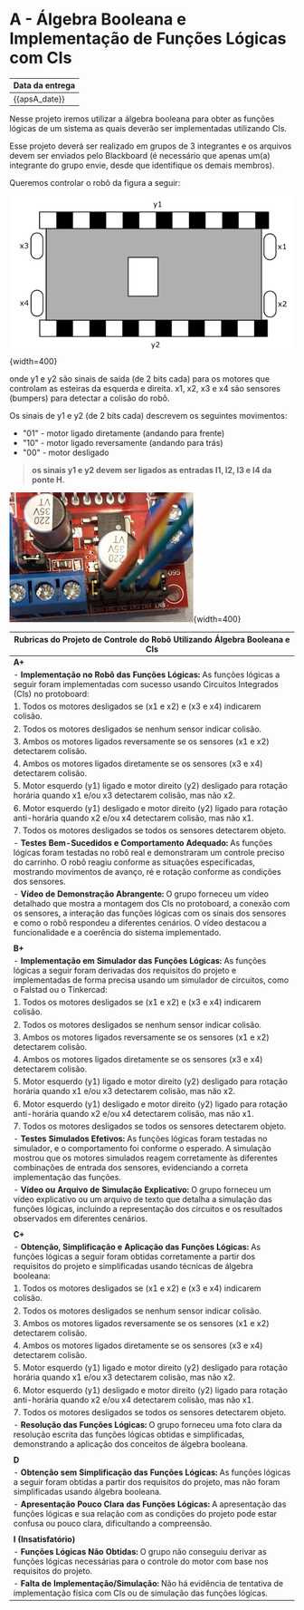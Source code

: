 # A - Álgebra Booleana e Implementação de Funções Lógicas com CIs

| Data da entrega| 
|----------------|
| {{apsA_date}} |

Nesse projeto iremos utilizar a álgebra booleana para obter as funções lógicas de um sistema as quais deverão ser implementadas utilizando CIs.

Esse projeto deverá ser realizado em grupos de 3 integrantes e os arquivos devem ser enviados pelo Blackboard (é necessário que apenas um(a) integrante do grupo envie, desde que identifique os demais membros).

Queremos controlar o robô da figura a seguir:

![](../figs/A-Transistores/carro.png){width=400}


onde y1 e y2 são sinais de saída (de 2 bits cada) para os motores que controlam as esteiras da esquerda e direita. x1, x2, x3 e x4 são sensores (bumpers) para detectar a colisão do robô.

Os sinais de y1 e y2 (de 2 bits cada) descrevem os seguintes movimentos:

- "01" - motor ligado diretamente (andando para frente)
- "10" - motor ligado reversamente (andando para trás) 
- "00" - motor desligado

> **os sinais y1 e y2 devem ser ligados as entradas I1, I2, I3 e I4 da ponte H.**

![](../figs/A-Transistores/motor.png){width=400}

| **Rubricas do Projeto de Controle do Robô Utilizando Álgebra Booleana e CIs**  |
|--------------------------------------------------------------------------------|
| **A+**                                                                         |
| - **Implementação no Robô das Funções Lógicas:** As funções lógicas a seguir foram  implementadas com sucesso usando Circuitos Integrados (CIs) no protoboard:
|   1. Todos os motores desligados se (x1 e x2) e (x3 e x4) indicarem colisão.
|   2. Todos os motores desligados se nenhum sensor indicar colisão.
|   3. Ambos os motores ligados reversamente se os sensores (x1 e x2) detectarem colisão.
|   4. Ambos os motores ligados diretamente se os sensores (x3 e x4) detectarem colisão.
|   5. Motor esquerdo (y1) ligado e motor direito (y2) desligado para rotação horária quando x1 e/ou x3 detectarem colisão, mas não x2.
|   6. Motor esquerdo (y1) desligado e motor direito (y2) ligado para rotação anti-horária quando x2 e/ou x4 detectarem colisão, mas não x1.
|   7. Todos os motores desligados se todos os sensores detectarem objeto.
| - **Testes Bem-Sucedidos e Comportamento Adequado:** As funções lógicas foram testadas no robô real e demonstraram um controle preciso do carrinho. O robô reagiu conforme as situações especificadas, mostrando movimentos de avanço, ré e rotação conforme as condições dos sensores.
| - **Vídeo de Demonstração Abrangente:** O grupo forneceu um vídeo detalhado que mostra a montagem dos CIs no protoboard, a conexão com os sensores, a interação das funções lógicas com os sinais dos sensores e como o robô respondeu a diferentes cenários. O vídeo destacou a funcionalidade e a coerência do sistema implementado. |
|                                                                                 |
| **B+**                                                                          |
| - **Implementação em Simulador das Funções Lógicas:** As funções lógicas a seguir foram derivadas dos requisitos do projeto e implementadas de forma precisa usando um simulador de circuitos, como o Falstad ou o Tinkercad:
|   1. Todos os motores desligados se (x1 e x2) e (x3 e x4) indicarem colisão.
|   2. Todos os motores desligados se nenhum sensor indicar colisão.
|   3. Ambos os motores ligados reversamente se os sensores (x1 e x2) detectarem colisão.
|   4. Ambos os motores ligados diretamente se os sensores (x3 e x4) detectarem colisão.
|   5. Motor esquerdo (y1) ligado e motor direito (y2) desligado para rotação horária quando x1 e/ou x3 detectarem colisão, mas não x2.
|   6. Motor esquerdo (y1) desligado e motor direito (y2) ligado para rotação anti-horária quando x2 e/ou x4 detectarem colisão, mas não x1.
|   7. Todos os motores desligados se todos os sensores detectarem objeto.
| - **Testes Simulados Efetivos:** As funções lógicas foram testadas no simulador, e o comportamento foi conforme o esperado. A simulação mostrou que os motores simulados reagem corretamente às diferentes combinações de entrada dos sensores, evidenciando a correta implementação das funções.
| - **Vídeo ou Arquivo de Simulação Explicativo:** O grupo forneceu um vídeo explicativo ou um arquivo de texto que detalha a simulação das funções lógicas, incluindo a representação dos circuitos e os resultados observados em diferentes cenários. |
|                                                                                 |
| **C+**                                                                          |
| - **Obtenção, Simplificação e Aplicação das Funções Lógicas:** As funções lógicas a seguir foram obtidas corretamente a partir dos requisitos do projeto e simplificadas usando técnicas de álgebra booleana:
|   1. Todos os motores desligados se (x1 e x2) e (x3 e x4) indicarem colisão.
|   2. Todos os motores desligados se nenhum sensor indicar colisão.
|   3. Ambos os motores ligados reversamente se os sensores (x1 e x2) detectarem colisão.
|   4. Ambos os motores ligados diretamente se os sensores (x3 e x4) detectarem colisão.
|   5. Motor esquerdo (y1) ligado e motor direito (y2) desligado para rotação horária quando x1 e/ou x3 detectarem colisão, mas não x2.
|   6. Motor esquerdo (y1) desligado e motor direito (y2) ligado para rotação anti-horária quando x2 e/ou x4 detectarem colisão, mas não x1.
|   7. Todos os motores desligados se todos os sensores detectarem objeto.
| - **Resolução das Funções Lógicas:** O grupo forneceu uma foto clara da resolução escrita das funções lógicas obtidas e simplificadas, demonstrando a aplicação dos conceitos de álgebra booleana. |
|                                                                                 |
| **D**                                                                           |
| - **Obtenção sem Simplificação das Funções Lógicas:** As funções lógicas a seguir foram obtidas a partir dos requisitos do projeto, mas não foram simplificadas usando álgebra booleana.
| - **Apresentação Pouco Clara das Funções Lógicas:** A apresentação das funções lógicas e sua relação com as condições do projeto pode estar confusa ou pouco clara, dificultando a compreensão. |
|                                                                                |
| **I (Insatisfatório)**                                                         |
| - **Funções Lógicas Não Obtidas:** O grupo não conseguiu derivar as funções lógicas necessárias para o controle do motor com base nos requisitos do projeto.
| - **Falta de Implementação/Simulação:** Não há evidência de tentativa de implementação física com CIs ou de simulação das funções lógicas. |